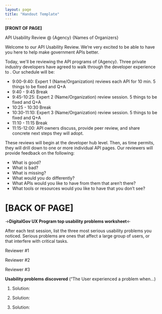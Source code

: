 ```yaml
---
layout: page
title: "Handout Template"
---
```


**[FRONT OF PAGE]**

API Usability Review @ {Agency}
{Names of Organizers}

Welcome to our API Usability Review. We’re very excited to be able to have you here to help make government APIs better.

Today, we'll be reviewing the API programs of {Agency}. Three private industry developers have agreed to walk through the developer experience to . Our schedule will be:

* 9:00-9:40:  Expert 1 (Name/Organization) reviews each API for 10 min. 5 things to be fixed and Q+A
* 9:40 - 9:45 Break
* 9:45-10:25:   Expert 2 (Name/Organization) review session.  5 things to be fixed and Q+A
* 10:25 - 10:30 Break
* 10:30-11:10:  Expert 3 (Name/Organization) review session.  5 things to be fixed and Q+A
* 11:10 - 11:15 Break
* 11:15-12:00:  API owners discuss, provide peer review, and share concrete next steps they will adopt.


These reviews will begin at the developer hub level. Then, as time permits, they will drill down to one or more individual API pages. Our reviewers will provide feedback on the following:

* What is good?
* What is bad?
* What is missing?
* What would you do differently?
* What APIs would you like to have from them that aren’t there?
* What tools or resources would you like to have that you don’t see?


# [BACK OF PAGE]


->**DigitalGov UX Program top usability problems worksheet**<-

After each test session, list the three most serious usability problems you noticed. Serious problems are ones that affect a large group of users, or that interfere with critical tasks.

Reviewer #1






Reviewer #2






Reviewer #3







**Usability problems discovered** 
(“The User experienced a problem when…)

1.  
	Solution:




2.  
	Solution:




3.  
	Solution:
